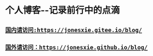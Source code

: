# 个人博客--记录前行中的点滴

## [**`国内请访问:https://jonesxie.gitee.io/blog/`**](https://jonesxie.gitee.io/blog/)

## [**`国外请访问：https://jonesxie.github.io/blog/`**](https://jonesxie.github.io/blog/)
